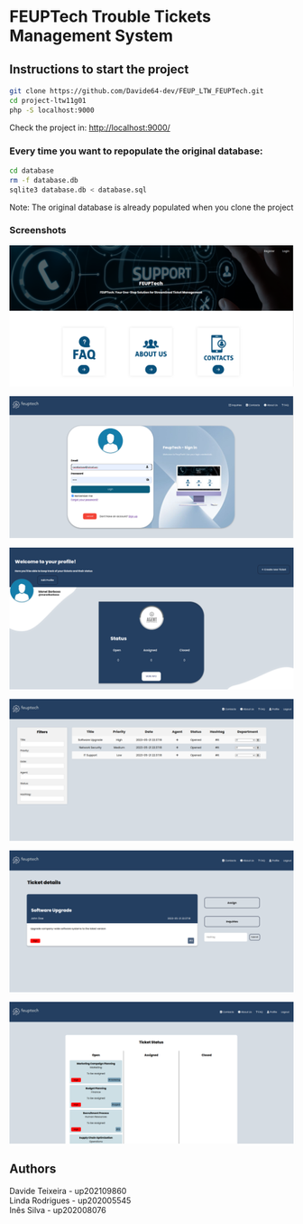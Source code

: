 # FEUPTech Trouble Tickets Management System

## Instructions to start the project

```sh
git clone https://github.com/Davide64-dev/FEUP_LTW_FEUPTech.git
cd project-ltw11g01
php -S localhost:9000
```
Check the project in:
[http://localhost:9000/](http://localhost:9000/)

### Every time you want to repopulate the original database:

```sh
cd database
rm -f database.db
sqlite3 database.db < database.sql
```

Note: The original database is already populated when you clone the project


### Screenshots


![../screenshots/index.png](screenshots/index.png)


![../screenshots/login.png](screenshots/login.png)


![../screenshots/profile.png](screenshots/profile.png)


![../screenshots/all_tickets.png](screenshots/all_tickets.png)


![../screenshots/ticket_detail.png](screenshots/ticket_detail.png)

![../screenshots/tickets_user.png](screenshots/tickets_user.png)





## Authors

Davide Teixeira - up202109860
<br>
Linda Rodrigues - up202005545
<br>
Inês Silva - up202008076




<!--[![Open in Visual Studio Code](https://classroom.github.com/assets/open-in-vscode-c66648af7eb3fe8bc4f294546bfd86ef473780cde1dea487d3c4ff354943c9ae.svg)](https://classroom.github.com/online_ide?assignment_repo_id=10557410&assignment_repo_type=AssignmentRepo) --!>
